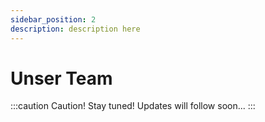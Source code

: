 ```yaml
---
sidebar_position: 2
description: description here
---
```


# Unser Team

:::caution Caution!
Stay tuned! Updates will follow soon...
:::
